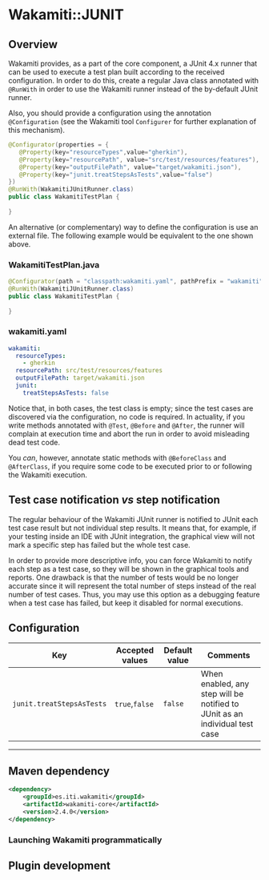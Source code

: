 # Wakamiti::JUNIT

## Overview

Wakamiti provides, as a part of the core component, a JUnit 4.x runner that can be used to execute a 
test plan built according to the received configuration. In order to do this, create a regular 
Java class annotated with `@RunWith` in order to use the Wakamiti runner instead of the by-default 
JUnit runner.

Also, you should provide a configuration using the annotation `@Configuration` (see the Wakamiti tool 
`Configurer` for further explanation of this mechanism).   
  
```java
@Configurator(properties = {
   @Property(key="resourceTypes",value="gherkin"),
   @Property(key="resourcePath", value="src/test/resources/features"),
   @Property(key="outputFilePath", value="target/wakamiti.json"),
   @Property(key="junit.treatStepsAsTests",value="false")
})
@RunWith(WakamitiJUnitRunner.class)
public class WakamitiTestPlan {
    
}
``` 
An alternative (or complementary) way to define the configuration is use an external file. The following
example would be equivalent to the one shown above.

### WakamitiTestPlan.java
```java
@Configurator(path = "classpath:wakamiti.yaml", pathPrefix = "wakamiti")
@RunWith(WakamitiJUnitRunner.class)
public class WakamitiTestPlan {
    
}
```
### wakamiti.yaml
```yaml
wakamiti:
  resourceTypes:
    - gherkin
  resourcePath: src/test/resources/features 
  outputFilePath: target/wakamiti.json
  junit:
    treatStepsAsTests: false
```

Notice that, in both cases, the test class is empty; since the test cases are discovered via the 
configuration, no code is required. In actuality, if you write methods annotated with `@Test`, `@Before` 
and `@After`, the runner will complain at execution time and abort the run in order to avoid misleading 
dead test code.

You _can_, however, annotate static methods with `@BeforeClass` and `@AfterClass`, if you require 
some code to be executed prior to or following the Wakamiti execution.


## Test case notification _vs_ step notification

The regular behaviour of the Wakamiti JUnit runner is notified to JUnit each test case result but not 
individual step results. It means that, for example, if your testing inside an IDE with JUnit integration, 
the graphical view will not mark a specific step has failed but the whole test case.

In order to provide more descriptive info, you can force Wakamiti to notify each step as a test case, 
so they will be shown in the graphical tools and reports. One drawback is that the number of tests 
would be no longer accurate since it will represent the total number of steps instead of the real 
number of test cases. Thus, you may use this option as a debugging feature when a test case has failed, 
but keep it disabled for normal executions.  



## Configuration
| Key | Accepted values | Default value | Comments
|---|---|---|---
|`junit.treatStepsAsTests`|`true`,`false`|`false`| When enabled, any step will be notified to JUnit as an individual test case 

---

## Maven dependency

```xml
<dependency>
    <groupId>es.iti.wakamiti</groupId>
    <artifactId>wakamiti-core</artifactId>
    <version>2.4.0</version>
</dependency>
```

  
### Launching Wakamiti programmatically

## Plugin development